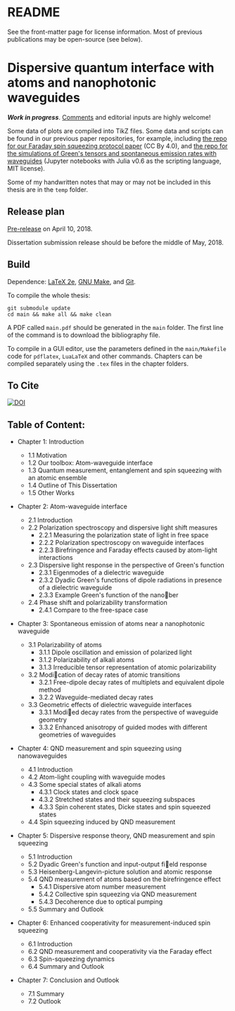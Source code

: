 # README
See the front-matter page for license information. Most of previous publications may be open-source (see below).

# Dispersive quantum interface with atoms and nanophotonic waveguides

***Work in progress***. [Comments](https://github.com/i2000s/PhD_Thesis/issues) and editorial inputs are highly welcome!

Some data of plots are compiled into TikZ files.
Some data and scripts can be found in our previous paper repositories, for example, including [the repo for our Faraday spin squeezing protocol paper](https://github.com/CQuIC/FaradaySqueezingProtocol) (CC By 4.0),
and [the repo for the simulations of Green's tensors and spontaneous emission rates with waveguides](https://github.com/i2000s/simnanophotonics) (Jupyter notebooks with Julia v0.6 as the scripting language, MIT license).

Some of my handwritten notes that may or may not be included in this thesis are in the `temp` folder.

## Release plan
[Pre-release](https://github.com/i2000s/PhD_Thesis/releases) on April 10, 2018.

Dissertation submission release should be before the middle of May, 2018.

## Build
Dependence: [LaTeX 2e](https://www.latex-project.org/get/), [GNU Make](https://www.gnu.org/software/make/), and [Git](https://git-scm.com/downloads).

To compile the whole thesis:
```
git submodule update
cd main && make all && make clean
```
A PDF called `main.pdf` should be generated in the `main` folder.
The first line of the command is to download the bibliography file.

To compile in a GUI editor, use the parameters defined in the `main/Makefile` code for `pdflatex`, `LuaLaTeX` and other commands.
Chapters can be compiled separately using the `.tex` files in the chapter folders.

## To Cite
[![DOI](https://zenodo.org/badge/91208437.svg)](https://zenodo.org/badge/latestdoi/91208437)

## Table of Content:

+ Chapter 1: Introduction
    + 1.1 Motivation
    + 1.2 Our toolbox: Atom-waveguide interface
    + 1.3 Quantum measurement, entanglement and spin squeezing with an atomic ensemble
    + 1.4 Outline of This Dissertation
    + 1.5 Other Works

+ Chapter 2: Atom-waveguide interface
    + 2.1 Introduction
    + 2.2 Polarization spectroscopy and dispersive light shift measures
        + 2.2.1 Measuring the polarization state of light in free space
        + 2.2.2 Polarization spectroscopy on waveguide interfaces
        + 2.2.3 Birefringence and Faraday effects caused by atom-light interactions
    + 2.3 Dispersive light response in the perspective of Green's function
        + 2.3.1 Eigenmodes of a dielectric waveguide
        + 2.3.2 Dyadic Green's functions of dipole radiations in presence of a dielectric waveguide
        + 2.3.3 Example Green's function of the nanober
    + 2.4 Phase shift and polarizability transformation
        + 2.4.1 Compare to the free-space case

+ Chapter 3: Spontaneous emission of atoms near a nanophotonic waveguide
    + 3.1 Polarizability of atoms
        + 3.1.1 Dipole oscillation and emission of polarized light
        + 3.1.2 Polarizability of alkali atoms
        + 3.1.3 Irreducible tensor representation of atomic polarizability
    + 3.2 Modication of decay rates of atomic transitions
        + 3.2.1 Free-dipole decay rates of multiplets and equivalent dipole method
        + 3.2.2 Waveguide-mediated decay rates
    + 3.3 Geometric effects of dielectric waveguide interfaces
        + 3.3.1 Modied decay rates from the perspective of waveguide geometry
        + 3.3.2 Enhanced anisotropy of guided modes with different geometries of waveguides

+ Chapter 4: QND measurement and spin squeezing using nanowaveguides
    + 4.1 Introduction
    + 4.2 Atom-light coupling with waveguide modes
    + 4.3 Some special states of alkali atoms
        + 4.3.1 Clock states and clock space
        + 4.3.2 Stretched states and their squeezing subspaces
        + 4.3.3 Spin coherent states, Dicke states and spin squeezed states
    + 4.4 Spin squeezing induced by QND measurement

+ Chapter 5: Dispersive response theory, QND measurement and spin squeezing
    + 5.1 Introduction
    + 5.2 Dyadic Green's function and input-output field response
    + 5.3 Heisenberg-Langevin-picture solution and atomic response
    + 5.4 QND measurement of atoms based on the birefringence effect
        + 5.4.1 Dispersive atom number measurement
        + 5.4.2 Collective spin squeezing via QND measurement
        + 5.4.3 Decoherence due to optical pumping
    + 5.5 Summary and Outlook

+ Chapter 6: Enhanced cooperativity for measurement-induced spin squeezing
    + 6.1 Introduction
    + 6.2 QND measurement and cooperativity via the Faraday effect
    + 6.3 Spin-squeezing dynamics
    + 6.4 Summary and Outlook

+ Chapter 7: Conclusion and Outlook
    + 7.1 Summary
    + 7.2 Outlook
